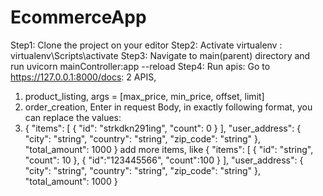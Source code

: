 # EcommerceApp
Step1: Clone the project on your editor
Step2: Activate virtualenv : virtualenv\Scripts\activate
Step3: Navigate to main(parent) directory and run uvicorn mainController:app --reload
Step4: Run apis:
Go to https://127.0.0.1:8000/docs:
2 APIS,
1. product_listing, args = [max_price, min_price, offset, limit]
2. order_creation, Enter in request Body, in exactly following format, you can replace the values:
3. {
  "items": [
    {
      "id": "strkdkn291ing",
      "count": 0
    }
  ],
  "user_address": {
    "city": "string",
    "country": "string",
    "zip_code": "string"
  },
  "total_amount": 1000
}
add more items, like
{
  "items": [
    {
      "id": "string",
      "count": 10
    },
   {
   "id":"123445566",
   "count":100
   }
  ],
  "user_address": {
    "city": "string",
    "country": "string",
    "zip_code": "string"
  },
  "total_amount": 1000
}
